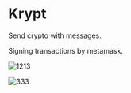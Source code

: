 # Krypt
Send crypto with messages.

Signing transactions by metamask.

![1213](https://user-images.githubusercontent.com/80632445/203123195-12c9b149-7fd7-4a9d-9be8-e7ed58ee7543.png)

![333](https://user-images.githubusercontent.com/80632445/203123205-71d83437-e7e5-4612-b2c7-123521f53ef7.png)
